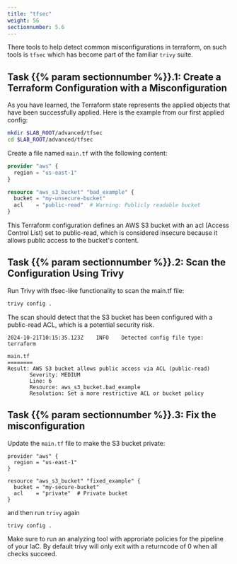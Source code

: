 ```yaml
---
title: "tfsec"
weight: 56
sectionnumber: 5.6
---
```



There tools to help detect common misconfigurations in terraform, on such tools is `tfsec` which has become part of the familiar `trivy` suite.

## Task {{% param sectionnumber %}}.1: Create a Terraform Configuration with a Misconfiguration

As you have learned, the Terraform state represents the applied objects that have been successfully applied. Here is the example from our first applied config:

```bash
mkdir $LAB_ROOT/advanced/tfsec
cd $LAB_ROOT/advanced/tfsec
```

Create a file named `main.tf` with the following content:

```terraform
provider "aws" {
  region = "us-east-1"
}

resource "aws_s3_bucket" "bad_example" {
  bucket = "my-unsecure-bucket"
  acl    = "public-read"  # Warning: Publicly readable bucket
}
```

This Terraform configuration defines an AWS S3 bucket with an acl (Access Control List) set to public-read, which is considered insecure because it allows public access to the bucket's content.

## Task {{% param sectionnumber %}}.2: Scan the Configuration Using Trivy

Run Trivy with tfsec-like functionality to scan the main.tf file:

```bash
trivy config .
```

The scan should detect that the S3 bucket has been configured with a public-read ACL, which is a potential security risk.

```
2024-10-21T10:15:35.123Z    INFO    Detected config file type: terraform

main.tf
========
Result: AWS S3 bucket allows public access via ACL (public-read)
       Severity: MEDIUM
       Line: 6
       Resource: aws_s3_bucket.bad_example
       Resolution: Set a more restrictive ACL or bucket policy
```

## Task {{% param sectionnumber %}}.3: Fix the misconfiguration

Update the `main.tf` file to make the S3 bucket private:

```hcl
provider "aws" {
  region = "us-east-1"
}

resource "aws_s3_bucket" "fixed_example" {
  bucket = "my-secure-bucket"
  acl    = "private"  # Private bucket
}
```

and then run `trivy` again

```bash
trivy config .
```

Make sure to run an analyzing tool with approriate policies for the pipeline of your IaC. By default trivy will only exit with a returncode of 0 when all checks succeed.
